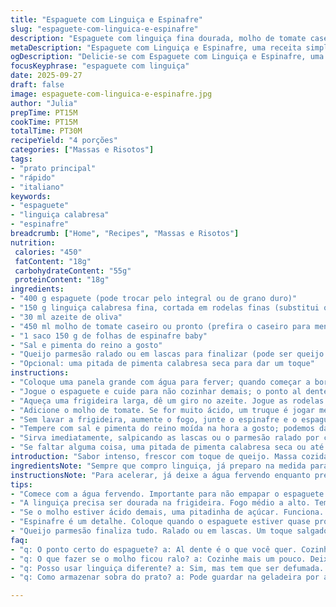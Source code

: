 ```yaml
---
title: "Espaguete com Linguiça e Espinafre"
slug: "espaguete-com-linguica-e-espinafre"
description: "Espaguete com linguiça fina dourada, molho de tomate caseiro, espinafre fresco e toque de queijo parmesão. Receita simples, sem lactose, ovos ou nozes, com ingredientes que podem ser adaptados facilmente conforme o que tem na geladeira. Foco na textura da massa al dente, sabor marcante da linguiça e frescor do espinafre na medida certa. Tempo total cerca de 30 minutos, serve 4 pessoas. Recomendado para quem gosta de prato rápido, saboroso e que não exige muitos passos complexos. Versão brasileira com toque na linguiça e no molho."
metaDescription: "Espaguete com Linguiça e Espinafre, uma receita simples e rápida, sabor intenso que destaca o frescor do espinafre e o sabor da linguiça."
ogDescription: "Delicie-se com Espaguete com Linguiça e Espinafre, uma receita rápida que combina o sabor da linguiça e frescor do espinafre em cada garfada."
focusKeyphrase: "espaguete com linguiça"
date: 2025-09-27
draft: false
image: espaguete-com-linguica-e-espinafre.jpg
author: "Julia"
prepTime: PT15M
cookTime: PT15M
totalTime: PT30M
recipeYield: "4 porções"
categories: ["Massas e Risotos"]
tags:
- "prato principal"
- "rápido"
- "italiano"
keywords:
- "espaguete"
- "linguiça calabresa"
- "espinafre"
breadcrumb: ["Home", "Recipes", "Massas e Risotos"]
nutrition: 
 calories: "450"
 fatContent: "18g"
 carbohydrateContent: "55g"
 proteinContent: "18g"
ingredients:
- "400 g espaguete (pode trocar pelo integral ou de grano duro)"
- "150 g linguiça calabresa fina, cortada em rodelas finas (substitui o chorizo)"
- "30 ml azeite de oliva"
- "450 ml molho de tomate caseiro ou pronto (prefira o caseiro para menos acidez)"
- "1 saco 150 g de folhas de espinafre baby"
- "Sal e pimenta do reino a gosto"
- "Queijo parmesão ralado ou em lascas para finalizar (pode ser queijo coalho duro em alternativa)"
- "Opcional: uma pitada de pimenta calabresa seca para dar um toque"
instructions:
- "Coloque uma panela grande com água para ferver; quando começar a borbulhar intensamente, junte sal (ela deve ficar salgada que nem água do mar)."
- "Jogue o espaguete e cuide para não cozinhar demais; o ponto al dente você vai perceber quando a massa estiver firme ao morder, mas não dura; escorra e reserve com uma colher de azeite para não grudar."
- "Aqueça uma frigideira larga, dê um giro no azeite. Jogue as rodelas de linguiça para ir selando; o barulho de fritura e a gordura liberada indicam que está quase pronto."
- "Adicione o molho de tomate. Se for muito ácido, um truque é jogar meia colherzinha de açúcar para balancear; suba o fogo para deixar borbulhar por 3 minutos, o líquido deve dar uma leve engrossada."
- "Sem lavar a frigideira, aumente o fogo, junte o espinafre e o espaguete. Mexa rapidamente até o espinafre murchar, percebendo aquele brilho verde vivo e um aroma fresco. Atenção para não cozinhar demais o espinafre, senão perde textura e sabor."
- "Tempere com sal e pimenta do reino moída na hora a gosto; podemos dar uma leve mexida final para distribuir o tempero."
- "Sirva imediatamente, salpicando as lascas ou o parmesão ralado por cima. Um fiozinho de azeite cru finaliza bem."
- "Se faltar alguma coisa, uma pitada de pimenta calabresa seca ou até orégano seco dá um perfil mais robusto e dá uma levantada no prato."
introduction: "Sabor intenso, frescor com toque de queijo. Massa cozida no ponto, linguiça dourada e molho concentrado. Tudo simples, rápido, com ajustes pessoais para que não fique enjoativo. A cozinha é laboratório e o espinafre entra para equilibrar - uma combinação que quase sempre dá certo, mas é preciso mexer com atenção para não perder o verde e o crocante suave. Esse prato é daqueles que faço quando não quero enrolação, o aroma invade a casa rápido e deixa todo mundo na expectativa. Um clássico adaptado que não cansa."
ingredientsNote: "Sempre que compro linguiça, já preparo na medida para essa receita; senão, congelo em porções para ter facilidade. O espinafre baby, se não encontrar, pode usar folhas comuns bem lavadas e cortadas. Troque o parmesão por queijo coalho duro ralado em momentos de falta - combina surpreendentemente. Para o molho, prefira os que você confia e ajuste a acidez com uma pitada de açúcar; molho muito ácido estraga o sabor final. O azeite deve estar à mão para dourar a linguiça e finalizar o prato, é essencial para o toque final."
instructionsNote: "Para acelerar, já deixe a água fervendo enquanto prepara os ingredientes; economiza tempo. Não descarte o líquido da massa, pode usar para diluir molho ou amaciar o espinafre em versões alternativas. Atenção à temperatura da frigideira; se estiver muito quente, queima a linguiça e deixa o prato amargo. Usar uma frigideira grande ajuda na hora de misturar tudo, reduz quebrar a massa. O fundo da frigideira precisa estar levemente untado para não grudar; se precisar, um fiozinho a mais de azeite não compromete. Mexa com cuidado no último passo, é o segredo para não amassar espaguete e manter firmeza. Finalize sempre servido quente, ainda soltando vapor e cheiro forte pra mesa."
tips:
- "Comece com a água fervendo. Importante para não empapar o espaguete. Quando as bolhas estiverem grandes, adicione o sal. Pense na água do mar. Salgado é fundamental. Coisa que aprendi sempre faz diferença."
- "A linguiça precisa ser dourada na frigideira. Fogo médio a alto. Tem que ouvir o barulho da fritura. Se não ouvir, não está certo. Fica mole e sem gosto. Dourou? É hora de adicionar o molho de tomate."
- "Se o molho estiver ácido demais, uma pitadinha de açúcar. Funciona. Apenas um pouco, só para equilibrar. Já fiz muitas vezes e sempre ajuda. O molho deve ser encorpado, não aguado."
- "Espinafre é um detalhe. Coloque quando o espaguete estiver quase pronto. Apenas alguns segundos para murchar. Se demorar, vai perder cor. Verde é vida no prato. Preste atenção no aroma que vai começar a subir."
- "Queijo parmesão finaliza tudo. Ralado ou em lascas. Um toque salgado e saboroso. Pode substituir por queijo coalho se for preciso. Além disso, um fio de azeite no final é sempre bom."
faq:
- "q: O ponto certo do espaguete? a: Al dente é o que você quer. Cozinhe até ficar firme ao morder. Não cozinhe demais. Se ficar mole, não vai funcionar na mistura com o molho."
- "q: O que fazer se o molho ficou ralo? a: Cozinhe mais um pouco. Deixe ferver. Ajuda a evaporar. Também pode adicionar um pouco de tomate pelado picado. Assim engrossa e melhora o sabor."
- "q: Posso usar linguiça diferente? a: Sim, mas tem que ser defumada. Linguiça calabresa é a melhor. Outras como paio servem, mas o sabor muda. Experimente, mas tenha cuidado com a intensidade."
- "q: Como armazenar sobra do prato? a: Pode guardar na geladeira por até dois dias. Reaqueça no fogão. Adicione um pouco de água para não secar. Se sobrar muito, congele. Fácil e prático."

---
```


